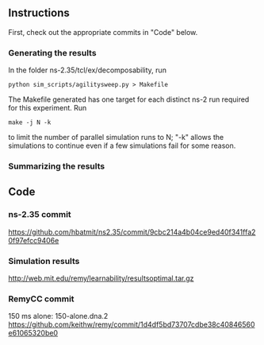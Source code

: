 ## Instructions ##
First, check out the appropriate commits in "Code" below.

### Generating the results ###
In the folder ns-2.35/tcl/ex/decomposability, run
   ```
   python sim_scripts/agilitysweep.py > Makefile
   ```
The Makefile generated has one target for each distinct ns-2 run required for 
this
experiment. Run
   ```         
   make -j N -k
   ```
to limit the number of parallel simulation runs to N; "-k" allows the 
simulations to continue even if a few simulations fail for some reason.


### Summarizing the results ###


## Code ##

### ns-2.35 commit ###

https://github.com/hbatmit/ns2.35/commit/9cbc214a4b04ce9ed40f341ffa20f97efcc9406e

### Simulation results ###

http://web.mit.edu/remy/learnability/resultsoptimal.tar.gz

### RemyCC commit ###

150 ms alone: 150-alone.dna.2 https://github.com/keithw/remy/commit/1d4df5bd73707cdbe38c40846560e61065320be0
